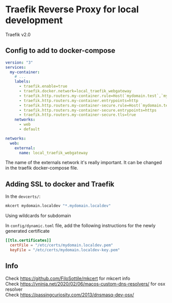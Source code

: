 # Traefik Reverse Proxy for local development

Traefik v2.0

## Config to add to docker-compose

```yaml
version: "3"
services:
  my-container:
    # ...
    labels:
      - traefik.enable=true
      - traefik.docker.network=local_traefik_webgateway
      - traefik.http.routers.my-container.rule=Host(`mydomain.test`,`mydomain.locahost`,`mydomain.localdev`, `mydomain.local`)
      - traefik.http.routers.my-container.entrypoints=http
      - traefik.http.routers.my-container-secure.rule=Host(`mydomain.test`,`mydomain.locahost`,`mydomain.localdev`)
      - traefik.http.routers.my-container-secure.entrypoints=https
      - traefik.http.routers.my-container-secure.tls=true
    networks:
      - web
      - default

networks:
  web:
    external:
      name: local_traefik_webgateway
```

The name of the externals network it's really important.
It can be changed in the traefik docker-compose file.

## Adding SSL to docker and Traefik

In the `devcerts/`:

```sh
mkcert mydomain.localdev "*.mydomain.localdev"
```

Using wildcards for subdomain

In `config/dynamic.toml` file, add the following instructions for the newly generated certificate

```toml
[[tls.certificates]]
  certFile = "/etc/certs/mydomain.localdev.pem"
  keyFile = "/etc/certs/mydomain.localdev-key.pem"
```

## Info

Check https://github.com/FiloSottile/mkcert for mkcert info  
Check https://vninja.net/2020/02/06/macos-custom-dns-resolvers/ for osx resolver  
Check https://passingcuriosity.com/2013/dnsmasq-dev-osx/
